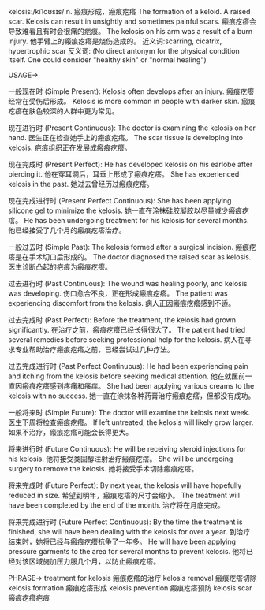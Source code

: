 kelosis:/kiˈloʊsɪs/
n.
瘢痕形成，瘢痕疙瘩
The formation of a keloid.  A raised scar.
Kelosis can result in unsightly and sometimes painful scars. 瘢痕疙瘩会导致难看且有时会很痛的疤痕。
The kelosis on his arm was a result of a burn injury. 他手臂上的瘢痕疙瘩是烧伤造成的。
近义词:scarring, cicatrix,  hypertrophic scar
反义词: (No direct antonym for the physical condition itself.  One could consider "healthy skin" or "normal healing")


USAGE->

一般现在时 (Simple Present):
Kelosis often develops after an injury.  瘢痕疙瘩经常在受伤后形成。
Kelosis is more common in people with darker skin. 瘢痕疙瘩在肤色较深的人群中更为常见。


现在进行时 (Present Continuous):
The doctor is examining the kelosis on her hand. 医生正在检查她手上的瘢痕疙瘩。
The scar tissue is developing into kelosis. 疤痕组织正在发展成瘢痕疙瘩。


现在完成时 (Present Perfect):
He has developed kelosis on his earlobe after piercing it. 他在穿耳洞后，耳垂上形成了瘢痕疙瘩。
She has experienced kelosis in the past. 她过去曾经历过瘢痕疙瘩。


现在完成进行时 (Present Perfect Continuous):
She has been applying silicone gel to minimize the kelosis. 她一直在涂抹硅胶凝胶以尽量减少瘢痕疙瘩。
He has been undergoing treatment for his kelosis for several months. 他已经接受了几个月的瘢痕疙瘩治疗。


一般过去时 (Simple Past):
The kelosis formed after a surgical incision. 瘢痕疙瘩是在手术切口后形成的。
The doctor diagnosed the raised scar as kelosis. 医生诊断凸起的疤痕为瘢痕疙瘩。


过去进行时 (Past Continuous):
The wound was healing poorly, and kelosis was developing. 伤口愈合不良，正在形成瘢痕疙瘩。
The patient was experiencing discomfort from the kelosis. 病人正因瘢痕疙瘩感到不适。


过去完成时 (Past Perfect):
Before the treatment, the kelosis had grown significantly. 在治疗之前，瘢痕疙瘩已经长得很大了。
The patient had tried several remedies before seeking professional help for the kelosis. 病人在寻求专业帮助治疗瘢痕疙瘩之前，已经尝试过几种疗法。


过去完成进行时 (Past Perfect Continuous):
He had been experiencing pain and itching from the kelosis before seeking medical attention. 他在就医前一直因瘢痕疙瘩感到疼痛和瘙痒。
She had been applying various creams to the kelosis with no success. 她一直在涂抹各种药膏治疗瘢痕疙瘩，但都没有成功。


一般将来时 (Simple Future):
The doctor will examine the kelosis next week. 医生下周将检查瘢痕疙瘩。
If left untreated, the kelosis will likely grow larger. 如果不治疗，瘢痕疙瘩可能会长得更大。


将来进行时 (Future Continuous):
He will be receiving steroid injections for his kelosis. 他将接受类固醇注射治疗瘢痕疙瘩。
She will be undergoing surgery to remove the kelosis. 她将接受手术切除瘢痕疙瘩。


将来完成时 (Future Perfect):
By next year, the kelosis will have hopefully reduced in size. 希望到明年，瘢痕疙瘩的尺寸会缩小。
The treatment will have been completed by the end of the month. 治疗将在月底完成。


将来完成进行时 (Future Perfect Continuous):
By the time the treatment is finished, she will have been dealing with the kelosis for over a year. 到治疗结束时，她将已经与瘢痕疙瘩抗争了一年多。
He will have been applying pressure garments to the area for several months to prevent kelosis. 他将已经对该区域施加压力服几个月，以防止瘢痕疙瘩。


PHRASE->
treatment for kelosis  瘢痕疙瘩的治疗
kelosis removal 瘢痕疙瘩切除
kelosis formation 瘢痕疙瘩形成
kelosis prevention 瘢痕疙瘩预防
kelosis scar 瘢痕疙瘩疤痕
